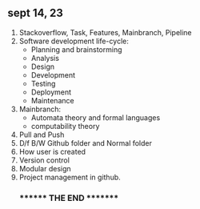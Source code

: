 ## sept 14, 23

1. Stackoverflow, Task, Features, Mainbranch, Pipeline
2. Software  development  life-cycle:
    * Planning and brainstorming
    * Analysis
    * Design
    * Development
    * Testing
    * Deployment
    * Maintenance
 3. Mainbranch:
    * Automata theory and formal languages
    * computability theory
 4. Pull and Push
 5. D/f B/W Github folder and Normal folder
 6. How user is created
 7. Version control
 8. Modular design
 9. Project management in github.
     ###                     ****** THE END  *******
